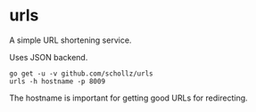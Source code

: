 # urls

A simple URL shortening service.

Uses JSON backend.

```
go get -u -v github.com/schollz/urls
urls -h hostname -p 8009
```

The hostname is important for getting good URLs for redirecting.
